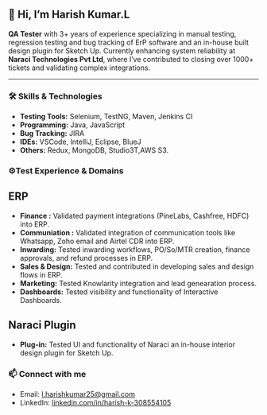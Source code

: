 
## 👋 Hi, I’m Harish Kumar.L

**QA Tester** with 3+ years of experience specializing in manual testing, regression testing and bug tracking of ErP software and an in-house built design plugin for Sketch Up.
Currently enhancing system reliability at **Naraci Technologies Pvt Ltd**, where I’ve contributed to closing over 1000+ tickets and validating complex integrations.

---

### 🛠 Skills & Technologies

* **Testing Tools:** Selenium, TestNG, Maven, Jenkins CI
* **Programming:** Java, JavaScript
* **Bug Tracking:** JIRA
* **IDEs:** VSCode, IntelliJ, Eclipse, BlueJ
* **Others:** Redux, MongoDB, Studio3T,AWS S3.


### ⚙️Test Experience & Domains
## ERP
* **Finance :** Validated payment integrations (PineLabs, Cashfree, HDFC) into ERP.
* **Communiation :** Validated integration of communication tools like Whatsapp, Zoho email and Airtel CDR into ERP.
* **Inwarding:** Tested inwarding workflows, PO/So/MTR creation, finance approvals, and refund processes in ERP.
* **Sales & Design:** Tested and contributed in developing sales and design flows in ERP.
* **Marketing:** Tested Knowlarity integration and lead genearation process.
* **Dashboards:** Tested visibility and functionality of Interactive Dashboards.
## Naraci Plugin
* **Plug-in:** Tested UI and functionality of Naraci an in-house interior design plugin for Sketch Up.
  

### 📫 Connect with me

* Email: [l.harishkumar25@gmail.com](mailto:l.harishkumar25@gmail.com)
* LinkedIn: [linkedin.com/in/harish-k-308554105](https://linkedin.com/in/harish-k-308554105)

